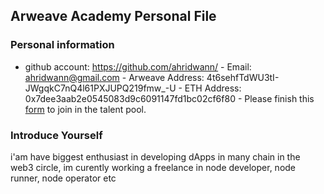 ## Arweave Academy Personal File

### Personal information

- github account: https://github.com/ahridwann/ - Email: 
ahridwann@gmail.com - Arweave Address: 
4t6sehfTdWU3tI-JWgqkC7nQ4l61PXJUPQ219fmw_-U - ETH Address: 
0x7dee3aab2e0545083d9c6091147fd1bc02cf6f80 - Please finish this 
[form](https://docs.google.com/forms/d/e/1FAIpQLSfWA5fIIcBgmRppm3jNz5vmf9Mai_QMVil-2pO4r7YKn_Zhtw/viewform?usp=sf_link) 
to join in the talent pool.

### Introduce Yourself
i'am have biggest enthusiast in developing dApps in many chain in the web3 circle, im curently working a freelance in node developer, node runner, node operator etc
